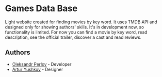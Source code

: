 
# Games Data Base

Light website created for finding movies by key word. It uses TMDB API and designed only for showing authors' skills. It's in development now, so functionality is limited. For now you can find a movie by key word, read description, see the official trailer, discover a cast and read reviews.

## Authors

- [Oleksandr Perlov](https://github.com/b3dyk) - Developer
- [Artur Yushkov]() - Designer


